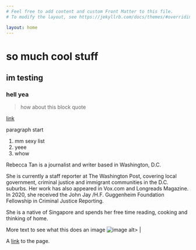```yaml
---
# Feel free to add content and custom Front Matter to this file.
# To modify the layout, see https://jekyllrb.com/docs/themes/#overriding-theme-defaults

layout: home
---
```

# <a name="head1234"></a> so much cool stuff
## im testing
### hell yea

> how about this block quote
> 

[link](#head1234)

paragraph start
 
1. mm sexy list
2. yeee
3. whow

Rebecca Tan is a journalist and writer based in Washington, D.C.

She is currently a staff reporter at The Washington Post, covering local government, criminal justice and immigrant communities in the D.C. suburbs. Her work has also appeared in Vox.com and Longreads Magazine. In 2020, she received the John Jay /H.F. Guggenheim Foundation Fellowship in Criminal Justice Reporting.

She is a native of Singapore and spends her free time reading, cooking and thinking of home. 

More text to see what this does an image ![image alt>](https://s3.us-west-2.amazonaws.com/secure.notion-static.com/ac9e511e-262d-4321-a310-58dddbb40750/linkedin_photo1.jpg?X-Amz-Algorithm=AWS4-HMAC-SHA256&X-Amz-Credential=AKIAT73L2G45O3KS52Y5%2F20210517%2Fus-west-2%2Fs3%2Faws4_request&X-Amz-Date=20210517T192131Z&X-Amz-Expires=86400&X-Amz-Signature=496d1920d1d930a894c5fe960c24475a0eb9fd78e88d022e9fa62237ece65ca2&X-Amz-SignedHeaders=host&response-content-disposition=filename%20%3D%22linkedin_photo1.jpg%22) |

A [link](https://www.thedp.com/article/2019/01/penn-admissions-fact-checking-furda-wharton-class-2023-ivy-league) to the page.


